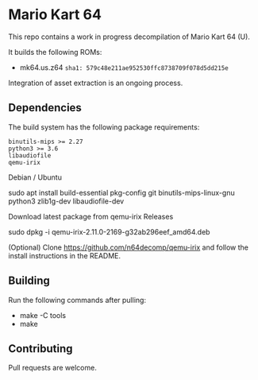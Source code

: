 # Mario Kart 64

This repo contains a work in progress decompilation of Mario Kart 64 (U).

It builds the following ROMs:

* mk64.us.z64 `sha1: 579c48e211ae952530ffc8738709f078d5dd215e`

Integration of asset extraction is an ongoing process.

## Dependencies

The build system has the following package requirements:

    binutils-mips >= 2.27
    python3 >= 3.6
    libaudiofile
    qemu-irix

Debian / Ubuntu

sudo apt install build-essential pkg-config git binutils-mips-linux-gnu python3 zlib1g-dev libaudiofile-dev

Download latest package from qemu-irix Releases

sudo dpkg -i qemu-irix-2.11.0-2169-g32ab296eef_amd64.deb

(Optional) Clone https://github.com/n64decomp/qemu-irix and follow the install instructions in the README.

## Building

Run the following commands after pulling:

* make -C tools
* make

## Contributing

Pull requests are welcome.
